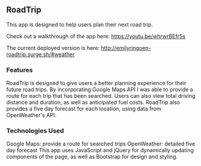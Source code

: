 
##  RoadTrip

This app is designed to help users plan their next road trip.

Check out a walkthrough of the app here: https://youtu.be/whrwrBEfr5s

The current deployed version is here: http://emilyringoen-roadtrip.surge.sh/#weather


### Features

RoadTrip is designed to give users a better planning experience for their future road trips. By incorporating Google Maps API I was able to provide a route for each trip that has been searched. Users can also view total driving distance and duration, as well as anticipated fuel costs. RoadTrip also provides a five day forecast for each location, using data from OpenWeather's API.


### Technologies Used

Google Maps: provide a route for searched trips
OpenWeather: detailed five day forecast
This app uses JavaScript and jQuery for dynamically updating components of the page, as well as Bootstrap for design and styling.
